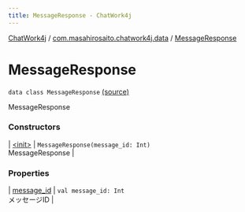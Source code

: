 ```yaml
---
title: MessageResponse - ChatWork4j
---
```


[ChatWork4j](../../index.md) / [com.masahirosaito.chatwork4j.data](../index.md) / [MessageResponse](.)

# MessageResponse

`data class MessageResponse` [(source)](https://github.com/MasahiroSaito/ChatWork4j/tree/master/src/main/kotlin/com/masahirosaito/chatwork4j/data/MessageResponse.kt#L8)

MessageResponse

### Constructors

| [&lt;init&gt;](-init-.md) | `MessageResponse(message_id: Int)`<br>MessageResponse |

### Properties

| [message_id](message_id.md) | `val message_id: Int`<br>メッセージID |

